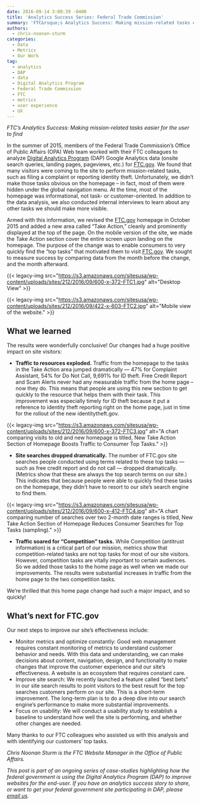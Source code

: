 ```yaml
---
date: 2016-09-14 3:00:39 -0400
title: 'Analytics Success Series: Federal Trade Commission'
summary: 'FTC&rsquo;s Analytics Success: Making mission-related tasks easier for the user to find In the summer of  2015, members of the Federal Trade Commission&rsquo;s Office of Public Affairs (OPA) Web team worked with their FTC colleagues to analyze Digital Analytics Program (DAP) Google Analytics data (onsite search queries, landing pages, pageviews, etc.) for FTC.gov. We found'
authors:
  - chris-noonan-sturm
categories:
  - Data
  - Metrics
  - Our Work
tag:
  - analytics
  - DAP
  - data
  - Digital Analytics Program
  - Federal Trade Commission
  - FTC
  - metrics
  - user experience
  - UX
---
```


_FTC’s Analytics Success: Making mission-related tasks easier for the user to find_

In the summer of  2015, members of the Federal Trade Commission’s Office of Public Affairs (OPA) Web team worked with their FTC colleagues to analyze <a href="https://www.WHATEVER/services/dap/" target="_blank">Digital Analytics Program</a> (DAP) Google Analytics data (onsite search queries, landing pages, pageviews, etc.) for <a href="https://www.ftc.gov/" target="_blank">FTC.gov</a>. We found that many visitors were coming to the site to perform mission-related tasks, such as filing a complaint or reporting identity theft. Unfortunately, we didn’t make those tasks obvious on the homepage – in fact, most of them were hidden under the global navigation menu. At the time, most of the homepage was informational, not task- or customer-oriented. In addition to the data analysis, we also conducted internal interviews to learn about any other tasks we should make more visible.

Armed with this information, we revised the <a href="https://www.ftc.gov/" target="_blank">FTC.gov</a> homepage in October 2015 and added a new area called “Take Action,” cleanly and prominently displayed at the top of the page. On the mobile version of the site, we made the Take Action section cover the entire screen upon landing on the homepage. The purpose of the change was to enable consumers to very quickly find the “top tasks” that motivated them to visit <a href="https://www.ftc.gov/" target="_blank">FTC.gov</a>. We sought to measure success by comparing data from the month before the change, and the month afterward.

{{< legacy-img src="https://s3.amazonaws.com/sitesusa/wp-content/uploads/sites/212/2016/09/600-x-372-FTC1.jpg" alt="Desktop View" >}}

{{< legacy-img src="https://s3.amazonaws.com/sitesusa/wp-content/uploads/sites/212/2016/09/422-x-603-FTC2.jpg" alt="Mobile view of the website." >}}

## What we learned

The results were wonderfully conclusive! Our changes had a huge positive impact on site visitors:

  * **Traffic to resources exploded.** Traffic from the homepage to the tasks in the Take Action area jumped dramatically &#8212; 47% for Complaint Assistant, 54% for Do Not Call, 9,691% for ID theft. Free Credit Report and Scam Alerts never had any measurable traffic from the home page – now they do. This means that people are using this new section to get quickly to the resource that helps them with their task. This improvement was especially timely for ID theft because it put a reference to identity theft reporting right on the home page, just in time for the rollout of the new identitytheft.gov.

{{< legacy-img src="https://s3.amazonaws.com/sitesusa/wp-content/uploads/sites/212/2016/09/600-x-372-FTC3.jpg" alt="A chart comparing visits to old and new homepage is titled, New Take Action Section of Homepage Boosts Traffic to Consumer Top Tasks." >}}

  * **Site searches dropped dramatically.** The number of FTC.gov site searches people conducted using terms related to these top tasks &#8212;  such as free credit report and do not call &#8212; dropped dramatically. (Metrics show that these are always the top search terms on our site.) This indicates that because people were able to quickly find these tasks on the homepage, they didn’t have to resort to our site’s search engine to find them.

{{< legacy-img src="https://s3.amazonaws.com/sitesusa/wp-content/uploads/sites/212/2016/09/600-x-412-FTC4.jpg" alt="A chart comparing number of searches over two 2-month date ranges is titled, New Take Action Section of Homepage Reduces Consumer Searches for Top Tasks (sampling)." >}}

  * **Traffic soared for “Competition” tasks.** While Competition (antitrust information) is a critical part of our mission, metrics show that competition-related tasks are not top tasks for most of our site visitors. However, competition tasks are vitally important to certain audiences. So we added those tasks to the home page as well when we made our improvements. The results were substantial increases in traffic from the home page to the two competition tasks.

We’re thrilled that this home page change had such a major impact, and so quickly!

## What’s next for FTC.gov

Our next steps to improve our site’s effectiveness include:

  * Monitor metrics and optimize constantly: Good web management requires constant monitoring of metrics to understand customer behavior and needs. With this data and understanding, we can make decisions about content, navigation, design, and functionality to make changes that improve the customer experience and our site’s effectiveness. A website is an ecosystem that requires constant care.
  * Improve site search: We recently launched a feature called “best bets” in our site search results to point visitors to the best result for the top searches customers perform on our site. This is a short-term improvement. The long-term plan is to do a deep dive into our search engine’s performance to make more substantial improvements.
  * Focus on usability: We will conduct a usability study to establish a baseline to understand how well the site is performing, and whether other changes are needed.

Many thanks to our FTC colleagues who assisted us with this analysis and with identifying our customers’ top tasks.

 

_Chris Noonan Sturm is the FTC Website Manager in the Office of Public Affairs._

_This post is part of an ongoing series of case-studies highlighting how the federal government is using the Digital Analytics Program (DAP) to improve websites for the end-user. If you have an analytics success story to share, or want to get your federal government site participating in DAP, please <a href="mailto:dap@support.WHATEVER" target="_blank">email us</a>._